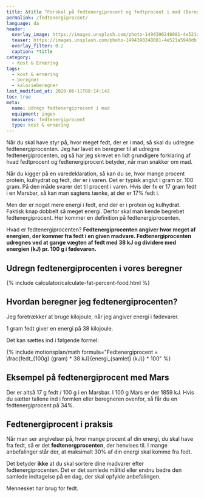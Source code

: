 ```yaml
---
title: &title "Forskel på fedtenergiprocent og fedtprocent i mad (Beregner)"
permalink: /fedtenergiprocent/
language: da
header:
  overlay_image: https://images.unsplash.com/photo-1494390248081-4e521a5940db?ixlib=rb-1.2.1&ixid=eyJhcHBfaWQiOjEyMDd9&auto=format&fit=crop&h=630&w=1200&q=60
  teaser: https://images.unsplash.com/photo-1494390248081-4e521a5940db?ixlib=rb-1.2.1&ixid=eyJhcHBfaWQiOjEyMDd9&auto=format&fit=crop&h=300&w=400&q=10
  overlay_filter: 0.2
  caption: *title
category:
  - Kost & Ernæring
tags:
  - kost & ernæring
  - beregner
  - kalorieberegner
last_modified_at: 2020-06-11T08:14:14Z
toc: true
meta:
  name: Udregn fedtenergiprocent i mad
  equipment: ingen
  measures: fedtenergiprocent
  type: kost & ernæring
---
```


Når du skal have styr på, hvor meget fedt, der er i mad, så skal du udregne fedtenergiprocenten. Jeg har lavet en beregner til at udregne fedtenergiprocenten, og så har jeg skrevet en lidt grundigere forklaring af hvad fedtprocent og fedtenergiprocent betyder, når man snakker om mad.

Når du kigger på en varedeklaration, så kan du se, hvor mange procent protein, kulhydrat og fedt, der er i varen. Det er typisk angivt i gram pr. 100 gram. På den måde svarer det til procent i varen. Hvis der fx er 17 gram fedt i en Marsbar, så kan man sagtens tænke, at der er 17% fedt i.

Men der er noget mere energi i fedt, end der er i protein og kulhydrat. Faktisk knap dobbelt så meget energi. Derfor skal man kende begrebet fedtenergiprocent. Her kommer en definition på fedtenergiprocenten.

Hvad er fedtenergiprocenten? **Fedtenergiprocenten angiver hvor meget af energien, der kommer fra fedt i en given madvare. Fedtenergiprocenten udregnes ved at gange vægten af fedt med 38 kJ og dividere med energien (kJ) pr. 100 g i fødevaren.**

## Udregn fedtenergiprocenten i vores beregner

{% include calculator/calculate-fat-percent-food.html %}

## Hvordan beregner jeg fedtenergiprocenten?

Jeg foretrækker at bruge kilojoule, når jeg angiver energi i fødevarer. 

1 gram fedt giver en energi på 38 kilojoule.

Det kan sættes ind i følgende formel:

{% include motionsplan/math formula="Fedtenergiprocent = \frac{fedt_{100g} (gram) * 38 kJ}{energi_{samlet} (kJ)} * 100" %}

## Eksempel på fedtenergiprocent med Mars

Der er altså 17 g fedt / 100 g i en Marsbar. I 100 g Mars er der 1859 kJ. Hvis du sætter tallene ind i formlen eller beregneren ovenfor, så får du en fedtenergiprocent på 34%.

## Fedtenergiprocent i praksis

Når man ser angivelser på, hvor mange procent af din energi, du skal have fra fedt, så er det **fedtenergprocenten**, der henvises til. I mange anbefalinger står der, at maksimalt 30% af din energi skal komme fra fedt.

Det betyder **ikke** at du skal sortere dine madvarer efter fedtenergiprocenten. Det er det samlede måltid eller endnu bedre den samlede indtagelse på en dag, der skal opfylde anbefalingen.

Mennesket har brug for fedt.
